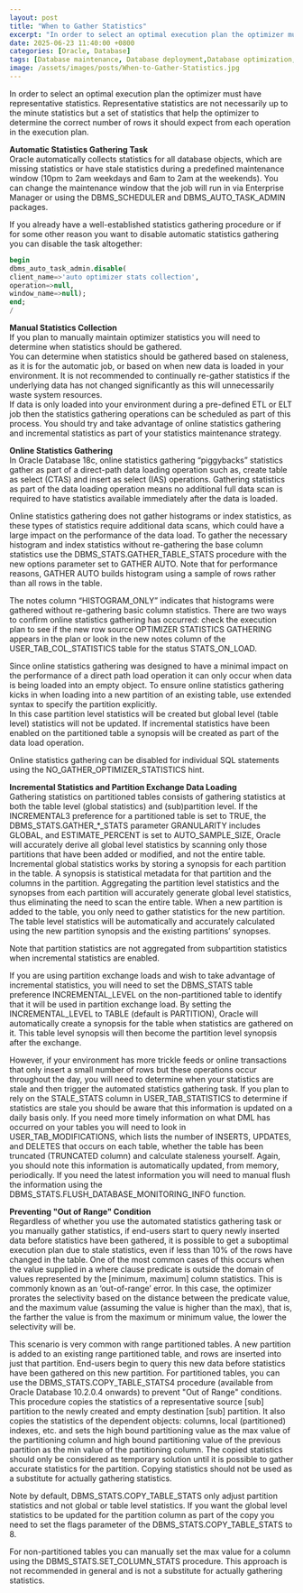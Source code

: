 ```yaml
---
layout: post
title: "When to Gather Statistics"
excerpt: "In order to select an optimal execution plan the optimizer must have representative statistics. Representative statistics are not necessarily up to the minute statistics but a set of statistics that help the optimizer to determine the correct number of rows it should expect from each operation in the execution plan."
date: 2025-06-23 11:40:00 +0800
categories: [Oracle, Database]
tags: [Database maintenance, Database deployment,Database optimization, oracle]
image: /assets/images/posts/When-to-Gather-Statistics.jpg
---
```


In order to select an optimal execution plan the optimizer must have representative statistics. Representative statistics are not necessarily up to the minute statistics but a set of statistics that help the optimizer to determine the correct number of rows it should expect from each operation in the execution plan.  

**Automatic Statistics Gathering Task**  
Oracle automatically collects statistics for all database objects, which are missing statistics or have stale statistics during a predefined maintenance window (10pm to 2am weekdays and 6am to 2am at the weekends). You can change the maintenance window that the job will run in via Enterprise Manager or using the DBMS_SCHEDULER and DBMS_AUTO_TASK_ADMIN packages.  

If you already have a well-established statistics gathering procedure or if for some other reason you want to disable automatic statistics gathering you can disable the task altogether:  
```sql
begin
dbms_auto_task_admin.disable(
client_name=>'auto optimizer stats collection',
operation=>null,
window_name=>null);
end;
/
```

**Manual Statistics Collection**  
If you plan to manually maintain optimizer statistics you will need to determine when statistics should be gathered.  
You can determine when statistics should be gathered based on staleness, as it is for the automatic job, or based on when new data is loaded in your environment. It is not recommended to continually re-gather statistics if the  underlying data has not changed significantly as this will unnecessarily waste system resources.  
If data is only loaded into your environment during a pre-defined ETL or ELT job then the statistics gathering operations can be scheduled as part of this process. You should try and take advantage of online statistics gathering and incremental statistics as part of your statistics maintenance strategy.  

**Online Statistics Gathering**  
In Oracle Database 18c, online statistics gathering “piggybacks” statistics gather as part of a direct-path data loading operation such as, create table as select (CTAS) and insert as select (IAS) operations. Gathering statistics as part of the data loading operation means no additional full data scan is required to have statistics available immediately after the data is loaded.  

Online statistics gathering does not gather histograms or index statistics, as these types of statistics require additional data scans, which could have a large impact on the performance of the data load. To gather the necessary histogram and index statistics without re-gathering the base column statistics use the DBMS_STATS.GATHER_TABLE_STATS procedure with the new options parameter set to GATHER AUTO. Note that for performance reasons, GATHER AUTO builds histogram using a sample of rows rather than all rows in the table.  

The notes column “HISTOGRAM_ONLY” indicates that histograms were gathered without re-gathering basic column statistics. There are two ways to confirm online statistics gathering has occurred: check the execution plan to see if the new row source OPTIMIZER STATISTICS GATHERING appears in the plan or look in the new notes column of the USER_TAB_COL_STATISTICS table for the status STATS_ON_LOAD.  

Since online statistics gathering was designed to have a minimal impact on the performance of a direct path load operation it can only occur when data is being loaded into an empty object. To ensure online statistics gathering kicks in when loading into a new partition of an existing table, use extended syntax to specify the partition explicitly.  
In this case partition level statistics will be created but global level (table level) statistics will not be updated. If incremental statistics have been enabled on the partitioned table a synopsis will be created as part of the data load operation.  

Online statistics gathering can be disabled for individual SQL statements using the NO_GATHER_OPTIMIZER_STATISTICS hint.  

**Incremental Statistics and Partition Exchange Data Loading**  
Gathering statistics on partitioned tables consists of gathering statistics at both the table level (global statistics) and (sub)partition level. If the INCREMENTAL3 preference for a partitioned table is set to TRUE, the DBMS_STATS.GATHER_*_STATS parameter GRANULARITY includes GLOBAL, and ESTIMATE_PERCENT is set to AUTO_SAMPLE_SIZE, Oracle will accurately derive all global level statistics by scanning only those
partitions that have been added or modified, and not the entire table. Incremental global statistics works by storing a synopsis for each partition in the table. A synopsis is statistical metadata for that partition and the columns in the partition. Aggregating the partition level statistics and the synopses from each partition will accurately generate global level statistics, thus eliminating the need to scan the entire table.  When a new partition is added to the table, you only need to gather statistics for the new partition. The table level statistics will be automatically and accurately calculated using the new partition synopsis and the existing partitions’ synopses.  

Note that partition statistics are not aggregated from subpartition statistics when incremental statistics are enabled.  

If you are using partition exchange loads and wish to take advantage of incremental statistics, you will need to set the DBMS_STATS table preference INCREMENTAL_LEVEL on the non-partitioned table to identify that it will be used in partition exchange load. By setting the INCREMENTAL_LEVEL to TABLE (default is PARTITION), Oracle will automatically create a synopsis for the table when statistics are gathered on it. This table level synopsis will then become the partition level synopsis after the exchange.  

However, if your environment has more trickle feeds or online transactions that only insert a small number of rows but these operations occur throughout the day, you will need to determine when your statistics are stale and then trigger the automated statistics gathering task. If you plan to rely on the STALE_STATS column in USER_TAB_STATISTICS to determine if statistics are stale you should be aware that this information is updated on a daily basis only. If you need more timely information on what DML has occurred on your tables you will need to look in USER_TAB_MODIFICATIONS, which lists the number of INSERTS, UPDATES, and DELETES that occurs on each table, whether the table has been truncated (TRUNCATED column) and calculate staleness yourself. Again, you should note this information is automatically updated, from memory, periodically. If you need the latest information you will need to manual flush the information using the DBMS_STATS.FLUSH_DATABASE_MONITORING_INFO function.  

**Preventing "Out of Range" Condition**  
Regardless of whether you use the automated statistics gathering task or you manually gather statistics, if end-users start to query newly inserted data before statistics have been gathered, it is possible to get a suboptimal execution plan due to stale statistics, even if less than 10% of the rows have changed in the table. One of the most common cases of this occurs when the value supplied in a where clause predicate is outside the domain of values represented by the [minimum, maximum] column statistics. This is commonly known as an ‘out-of-range’ error. In
this case, the optimizer prorates the selectivity based on the distance between the predicate value, and the maximum value (assuming the value is higher than the max), that is, the farther the value is from the maximum or minimum value, the lower the selectivity will be.  

This scenario is very common with range partitioned tables.  A new partition is added to an existing range partitioned table, and rows are inserted into just that partition. End-users begin to query this new data before statistics have been gathered on this new partition.  For partitioned tables, you can use the DBMS_STATS.COPY_TABLE_STATS4 procedure (available from Oracle Database 10.2.0.4 onwards) to prevent "Out of Range" conditions. This procedure copies the statistics of a representative source [sub] partition to the newly created and empty destination [sub] partition. It also copies the statistics of the dependent objects: columns, local (partitioned) indexes, etc. and sets the high bound partitioning value as the max value of the partitioning column and high bound partitioning value of the previous partition as the min value of the partitioning column. The copied statistics should only be considered as temporary solution until it is possible to gather accurate statistics for the partition. Copying statistics should not be used as a substitute for actually gathering statistics.  

Note by default, DBMS_STATS.COPY_TABLE_STATS only adjust partition statistics and not global or table level statistics. If you want the global level statistics to be updated for the partition column as part of the copy you need to set the flags parameter of the DBMS_STATS.COPY_TABLE_STATS to 8.  

For non-partitioned tables you can manually set the max value for a column using the DBMS_STATS.SET_COLUMN_STATS procedure. This approach is not recommended in general and is not a substitute for actually gathering statistics.

